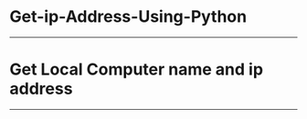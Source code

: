 # Get-ip-Address-Using-Python
---------------------
# Get Local Computer name and ip address
---------------------
